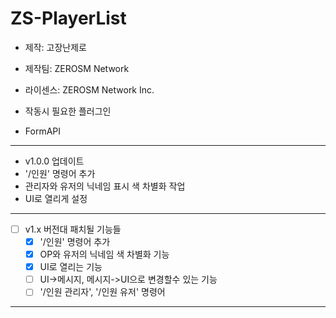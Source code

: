 # ZS-PlayerList
- 제작: 고장난제로
- 제작팀: ZEROSM Network
- 라이센스: ZEROSM Network Inc.

 - 작동시 필요한 플러그인
  - FormAPI

----------------------------

 - v1.0.0 업데이트
  - '/인원' 명령어 추가
  - 관리자와 유저의 닉네임 표시 색 차별화 작업
  - UI로 열리게 설정
 
----------------------------
 
 - [ ] v1.x 버전대 패치될 기능들
    - [x] '/인원' 명령어 추가
    - [x] OP와 유저의 닉네임 색 차별화 기능
    - [x] UI로 열리는 기능
    - [ ] UI->메시지, 메시지->UI으로 변경할수 있는 기능
    - [ ] '/인원 관리자', '/인원 유저' 명령어 
 
 ----------------------------------
